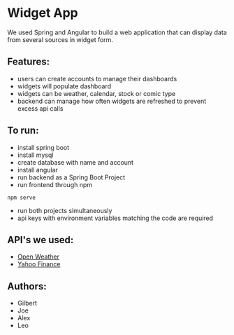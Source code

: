 # Widget App
We used Spring and Angular to build a web application that can display data from several sources in widget form.

## Features:
- users can create accounts to manage their dashboards
- widgets will populate dashboard
- widgets can be weather, calendar, stock or comic type
- backend can manage how often widgets are refreshed to prevent excess api calls

## To run:
- install spring boot
- install mysql
- create database with name and account 
- install angular
- run backend as a Spring Boot Project
- run frontend through npm
```properties
npm serve
``` 
- run both projects simultaneously
- api keys with environment variables matching the code are required

## API's we used:
- [Open Weather](https://openweathermap.org/)
- [Yahoo Finance](https://www.yahoofinanceapi.com/) 
    
## Authors:
- Gilbert
- Joe
- Alex
- Leo

